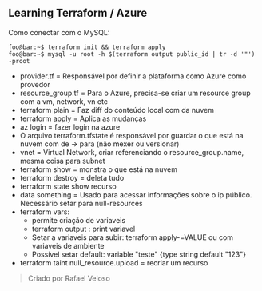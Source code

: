 ## Learning Terraform / Azure

Como conectar com o MySQL:

```shell
foo@bar:~$ terraform init && terraform apply
foo@bar:~$ mysql -u root -h $(terraform output public_id | tr -d '"') -proot
```

* provider.tf = Responsável por definir a plataforma como Azure como provedor
* resource_group.tf = Para o Azure, precisa-se criar um resource group com a vm, network, vn etc
* terraform plain = Faz diff do conteúdo local com da nuvem
* terraform apply = Aplica as mudanças
* az login = fazer login na azure
* O arquivo terraform.tfstate é responsável por guardar o que está na nuvem com de -> para (não mexer ou versionar)
* vnet = Virtual Network, criar referenciando o resource_group.name, mesma coisa para subnet
* terraform show = monstra o que está na nuvem
* terraform destroy = deleta tudo
* terraform state show recurso
* data something = Usado para acessar informações sobre o ip público. Necessário setar para null-resources
* terraform vars:
    - permite criação de variaveis
    - terraform output <VARNAME> : print variavel
    - Setar a variaveis para subir: terraform apply-<VARNAME>=VALUE ou com variaveis de ambiente
    - Possível setar default: variable "teste" {type string default "123"}
* terraform taint null_resource.upload = recriar um recurso

> Criado por Rafael Veloso
